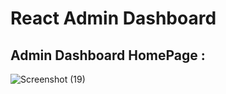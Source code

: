 # React Admin Dashboard

## Admin Dashboard HomePage :

![Screenshot (19)](https://user-images.githubusercontent.com/100460439/205489266-e8316b2e-d7d3-4cf3-8400-c41ce30f2b13.png)
